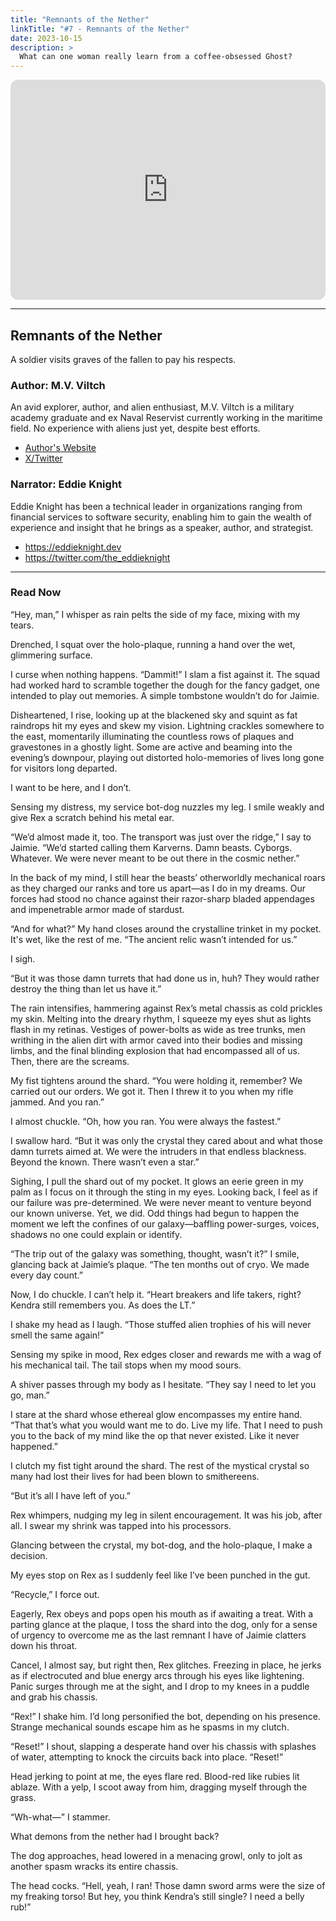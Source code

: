 ```yaml
---
title: "Remnants of the Nether"
linkTitle: "#7 - Remnants of the Nether"
date: 2023-10-15
description: > 
  What can one woman really learn from a coffee-obsessed Ghost?
---
```


<iframe style="border-radius:12px" src="https://open.spotify.com/embed/episode/6L16ZPPvltcWKTek3QqnmL?utm_source=generator" width="100%" height="352" frameBorder="0" allowfullscreen="" allow="autoplay; clipboard-write; encrypted-media; fullscreen; picture-in-picture" loading="lazy"></iframe>

---

## Remnants of the Nether

A soldier visits graves of the fallen to pay his respects.

### Author: M.V. Viltch

An avid explorer, author, and alien enthusiast, M.V. Viltch is a military academy graduate and ex Naval Reservist currently working in the maritime field. No experience with aliens just yet, despite best efforts.

- [Author's Website](//mvviltch.com)
- [X/Twitter](//twitter.com/mvviltch)

### Narrator: Eddie Knight

Eddie Knight has been a technical leader in organizations ranging from financial services to software security, enabling him to gain the wealth of experience and insight that he brings as a speaker, author, and strategist.

- https://eddieknight.dev
- https://twitter.com/the_eddieknight

----

### Read Now

“Hey, man,” I whisper as rain pelts the side of my face, mixing with my tears.

Drenched, I squat over the holo-plaque, running a hand over the wet, glimmering surface.

I curse when nothing happens. “Dammit!” I slam a fist against it. The squad had worked hard to scramble together the dough for the fancy gadget, one intended to play out memories. A simple tombstone wouldn’t do for Jaimie.

Disheartened, I rise, looking up at the blackened sky and squint as fat raindrops hit my eyes and skew my vision. Lightning crackles somewhere to the east, momentarily illuminating the countless rows of plaques and gravestones in a ghostly light. Some are active and beaming into the evening’s downpour, playing out distorted holo-memories of lives long gone for visitors long departed.

I want to be here, and I don’t.

Sensing my distress, my service bot-dog nuzzles my leg. I smile weakly and give Rex a scratch behind his metal ear.

“We’d almost made it, too. The transport was just over the ridge,” I say to Jaimie. “We’d started calling them Karverns. Damn beasts. Cyborgs. Whatever. We were never meant to be out there in the cosmic nether.”

In the back of my mind, I still hear the beasts’ otherworldly mechanical roars as they charged our ranks and tore us apart—as I do in my dreams. Our forces had stood no chance against their razor-sharp bladed appendages and impenetrable armor made of stardust.

“And for what?” My hand closes around the crystalline trinket in my pocket. It's wet, like the rest of me. “The ancient relic wasn’t intended for us.”

I sigh. 

“But it was those damn turrets that had done us in, huh? They would rather destroy the thing than let us have it.”

The rain intensifies, hammering against Rex’s metal chassis as cold prickles my skin. Melting into the dreary rhythm, I squeeze my eyes shut as lights flash in my retinas. Vestiges of power-bolts as wide as tree trunks, men writhing in the alien dirt with armor caved into their bodies and missing limbs, and the final blinding explosion that had encompassed all of us. Then, there are the screams.

My fist tightens around the shard. “You were holding it, remember? We carried out our orders. We got it. Then I threw it to you when my rifle jammed. And you ran.”

I almost chuckle. “Oh, how you ran. You were always the fastest.”

I swallow hard. “But it was only the crystal they cared about and what those damn turrets aimed at. We were the intruders in that endless blackness. Beyond the known. There wasn’t even a star.”

Sighing, I pull the shard out of my pocket. It glows an eerie green in my palm as I focus on it through the sting in my eyes. Looking back, I feel as if our failure was pre-determined. We were never meant to venture beyond our known universe. Yet, we did. Odd things had begun to happen the moment we left the confines of our galaxy—baffling power-surges, voices, shadows no one could explain or identify. 

“The trip out of the galaxy was something, thought, wasn’t it?” I smile, glancing back at Jaimie’s plaque. “The ten months out of cryo. We made every day count.”

Now, I do chuckle. I can’t help it. “Heart breakers and life takers, right? Kendra still remembers you. As does the LT.”

I shake my head as I laugh. “Those stuffed alien trophies of his will never smell the same again!”

Sensing my spike in mood, Rex edges closer and rewards me with a wag of his mechanical tail. The tail stops when my mood sours.

A shiver passes through my body as I hesitate. “They say I need to let you go, man.”

I stare at the shard whose ethereal glow encompasses my entire hand. “That that’s what you would want me to do. Live my life. That I need to push you to the back of my mind like the op that never existed. Like it never happened.”

I clutch my fist tight around the shard. The rest of the mystical crystal so many had lost their lives for had been blown to smithereens.

“But it’s all I have left of you.”

Rex whimpers, nudging my leg in silent encouragement. It was his job, after all. I swear my shrink was tapped into his processors.

Glancing between the crystal, my bot-dog, and the holo-plaque, I make a decision.

My eyes stop on Rex as I suddenly feel like I’ve been punched in the gut.

“Recycle,” I force out.

Eagerly, Rex obeys and pops open his mouth as if awaiting a treat. With a parting glance at the plaque, I toss the shard into the dog, only for a sense of urgency to overcome me as the last remnant I have of Jaimie clatters down his throat.

Cancel, I almost say, but right then, Rex glitches. Freezing in place, he jerks as if electrocuted and blue energy arcs through his eyes like lightening. Panic surges through me at the sight, and I drop to my knees in a puddle and grab his chassis.

“Rex!” I shake him. I’d long personified the bot, depending on his presence. Strange mechanical sounds escape him as he spasms in my clutch.

“Reset!” I shout, slapping a desperate hand over his chassis with splashes of water, attempting to knock the circuits back into place. “Reset!”

 Head jerking to point at me, the eyes flare red. Blood-red like rubies lit ablaze. With a yelp, I scoot away from him, dragging myself through the grass.

“Wh-what—” I stammer.

What demons from the nether had I brought back? 

The dog approaches, head lowered in a menacing growl, only to jolt as another spasm wracks its entire chassis.

The head cocks. “Hell, yeah, I ran! Those damn sword arms were the size of my freaking torso! But hey, you think Kendra’s still single? I need a belly rub!”

